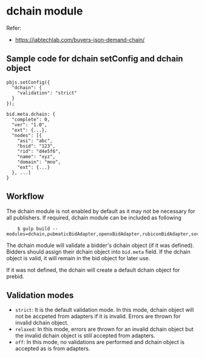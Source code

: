 # dchain module

Refer:
- https://iabtechlab.com/buyers-json-demand-chain/

## Sample code for dchain setConfig and dchain object
```
pbjs.setConfig({
  "dchain": {
    "validation": "strict"
  }
});
```

```
bid.meta.dchain: {
  "complete": 0,
  "ver": "1.0",
  "ext": {...},
  "nodes": [{
    "asi": "abc",
    "bsid": "123",
    "rid": "d4e5f6",
    "name": "xyz",
    "domain": "mno",
    "ext": {...}
  }, ...]
}
```

## Workflow
The dchain module is not enabled by default as it may not be necessary for all publishers.
If required, dchain module can be included as following
```
    $ gulp build --modules=dchain,pubmaticBidAdapter,openxBidAdapter,rubiconBidAdapter,sovrnBidAdapter
```

The dchain module will validate a bidder's dchain object (if it was defined).  Bidders should assign their dchain object into `bid.meta` field.  If the dchain object is valid, it will remain in the bid object for later use.

If it was not defined, the dchain will create a default dchain object for prebid.

## Validation modes
- ```strict```: It is the default validation mode. In this mode, dchain object will not be accpeted from adapters if it is invalid. Errors are thrown for invalid dchain object.
- ```relaxed```: In this mode, errors are thrown for an invalid dchain object but the invalid dchain object is still accepted from adapters.
- ```off```: In this mode, no validations are performed and dchain object is accepted as is from adapters.